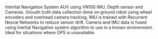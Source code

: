 Interital Navigation System AUV using VN100 IMU, Depth sensor and Cameras.
Groudn truth data collection done on ground robot using wheel encoders and overhead camera tracking.
IMU is trained with Recurrent Neural Networks to reduce sensor drift.
Camera and IMU data is fused using Inertial Navigation system algorithm to use in a known environment.
Ideal for situations where GPS is unavailable.

